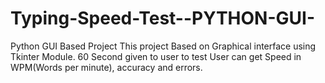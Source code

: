 # Typing-Speed-Test--PYTHON-GUI-
Python GUI Based Project This project Based on Graphical interface using Tkinter Module. 60 Second given to user to test User can get Speed in WPM(Words per minute), accuracy and errors.
